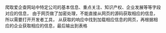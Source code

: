 爬取爱企查网站中特定公司的基本信息、重点关注、知识产权、企业发展等等字段对应的信息，
由于网页做了加密处理，不能直接从网页的源码获取相应的信息，所以需要打开开发者工具，
从获取的响应中找到加载相应信息的网页，再根据相应的企业获取相应的信息，最后输出到表格
